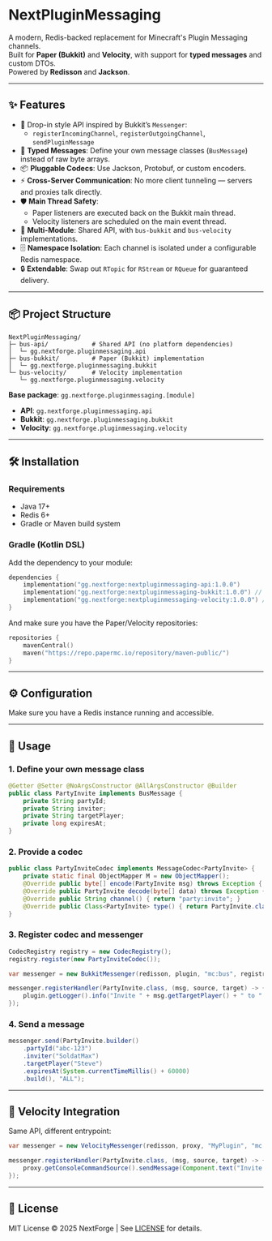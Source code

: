 # NextPluginMessaging

A modern, Redis-backed replacement for Minecraft's Plugin Messaging channels.  
Built for **Paper (Bukkit)** and **Velocity**, with support for **typed messages** and custom DTOs.  
Powered by **Redisson** and **Jackson**.

---

## ✨ Features

- 🔌 Drop-in style API inspired by Bukkit’s `Messenger`:
  - `registerIncomingChannel`, `registerOutgoingChannel`, `sendPluginMessage`
- 🎯 **Typed Messages**: Define your own message classes (`BusMessage`) instead of raw byte arrays.
- 📦 **Pluggable Codecs**: Use Jackson, Protobuf, or custom encoders.
- ⚡ **Cross-Server Communication**: No more client tunneling — servers and proxies talk directly.
- 🛡️ **Main Thread Safety**:
  - Paper listeners are executed back on the Bukkit main thread.
  - Velocity listeners are scheduled on the main event thread.
- 🧩 **Multi-Module**: Shared API, with `bus-bukkit` and `bus-velocity` implementations.
- 🗄️ **Namespace Isolation**: Each channel is isolated under a configurable Redis namespace.
- 🔒 **Extendable**: Swap out `RTopic` for `RStream` or `RQueue` for guaranteed delivery.

---

## 📦 Project Structure

```
NextPluginMessaging/
├─ bus-api/            # Shared API (no platform dependencies)
│  └─ gg.nextforge.pluginmessaging.api
├─ bus-bukkit/         # Paper (Bukkit) implementation
│  └─ gg.nextforge.pluginmessaging.bukkit
└─ bus-velocity/       # Velocity implementation
   └─ gg.nextforge.pluginmessaging.velocity
```

**Base package**: `gg.nextforge.pluginmessaging.[module]`

- **API**: `gg.nextforge.pluginmessaging.api`
- **Bukkit**: `gg.nextforge.pluginmessaging.bukkit`
- **Velocity**: `gg.nextforge.pluginmessaging.velocity`

---

## 🛠️ Installation

### Requirements
- Java 17+
- Redis 6+
- Gradle or Maven build system

### Gradle (Kotlin DSL)
Add the dependency to your module:

```kotlin
dependencies {
    implementation("gg.nextforge:nextpluginmessaging-api:1.0.0")
    implementation("gg.nextforge:nextpluginmessaging-bukkit:1.0.0") // for Paper
    implementation("gg.nextforge:nextpluginmessaging-velocity:1.0.0") // for Velocity
}
```

And make sure you have the Paper/Velocity repositories:

```kotlin
repositories {
    mavenCentral()
    maven("https://repo.papermc.io/repository/maven-public/")
}
```

---

## ⚙️ Configuration

Make sure you have a Redis instance running and accessible.

---

## 🚀 Usage

### 1. Define your own message class
```java
@Getter @Setter @NoArgsConstructor @AllArgsConstructor @Builder
public class PartyInvite implements BusMessage {
    private String partyId;
    private String inviter;
    private String targetPlayer;
    private long expiresAt;
}
```

### 2. Provide a codec
```java
public class PartyInviteCodec implements MessageCodec<PartyInvite> {
    private static final ObjectMapper M = new ObjectMapper();
    @Override public byte[] encode(PartyInvite msg) throws Exception { return M.writeValueAsBytes(msg); }
    @Override public PartyInvite decode(byte[] data) throws Exception { return M.readValue(data, PartyInvite.class); }
    @Override public String channel() { return "party:invite"; }
    @Override public Class<PartyInvite> type() { return PartyInvite.class; }
}
```

### 3. Register codec and messenger
```java
CodecRegistry registry = new CodecRegistry();
registry.register(new PartyInviteCodec());

var messenger = new BukkitMessenger(redisson, plugin, "mc:bus", registry);

messenger.registerHandler(PartyInvite.class, (msg, source, target) -> {
    plugin.getLogger().info("Invite " + msg.getTargetPlayer() + " to " + msg.getPartyId());
});
```

### 4. Send a message
```java
messenger.send(PartyInvite.builder()
    .partyId("abc-123")
    .inviter("SoldatMax")
    .targetPlayer("Steve")
    .expiresAt(System.currentTimeMillis() + 60000)
    .build(), "ALL");
```

---

## 🧩 Velocity Integration

Same API, different entrypoint:

```java
var messenger = new VelocityMessenger(redisson, proxy, "MyPlugin", "mc:bus", registry);

messenger.registerHandler(PartyInvite.class, (msg, source, target) -> {
    proxy.getConsoleCommandSource().sendMessage(Component.text("Invite for " + msg.getTargetPlayer()));
});
```

---

## 📖 License

MIT License © 2025 NextForge | See [LICENSE](LICENSE) for details.
```
